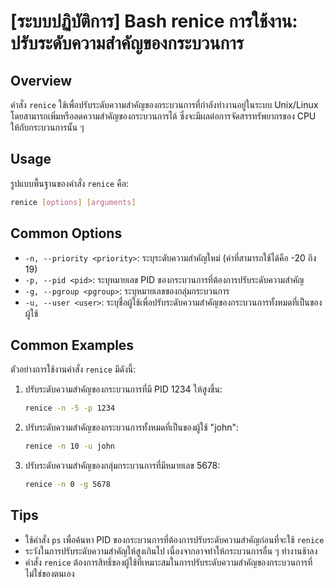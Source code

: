 # [ระบบปฏิบัติการ] Bash renice การใช้งาน: ปรับระดับความสำคัญของกระบวนการ

## Overview
คำสั่ง `renice` ใช้เพื่อปรับระดับความสำคัญของกระบวนการที่กำลังทำงานอยู่ในระบบ Unix/Linux โดยสามารถเพิ่มหรือลดความสำคัญของกระบวนการได้ ซึ่งจะมีผลต่อการจัดสรรทรัพยากรของ CPU ให้กับกระบวนการนั้น ๆ

## Usage
รูปแบบพื้นฐานของคำสั่ง `renice` คือ:

```bash
renice [options] [arguments]
```

## Common Options
- `-n, --priority <priority>`: ระบุระดับความสำคัญใหม่ (ค่าที่สามารถใช้ได้คือ -20 ถึง 19)
- `-p, --pid <pid>`: ระบุหมายเลข PID ของกระบวนการที่ต้องการปรับระดับความสำคัญ
- `-g, --pgroup <pgroup>`: ระบุหมายเลขของกลุ่มกระบวนการ
- `-u, --user <user>`: ระบุชื่อผู้ใช้เพื่อปรับระดับความสำคัญของกระบวนการทั้งหมดที่เป็นของผู้ใช้

## Common Examples
ตัวอย่างการใช้งานคำสั่ง `renice` มีดังนี้:

1. ปรับระดับความสำคัญของกระบวนการที่มี PID 1234 ให้สูงขึ้น:
   ```bash
   renice -n -5 -p 1234
   ```

2. ปรับระดับความสำคัญของกระบวนการทั้งหมดที่เป็นของผู้ใช้ "john":
   ```bash
   renice -n 10 -u john
   ```

3. ปรับระดับความสำคัญของกลุ่มกระบวนการที่มีหมายเลข 5678:
   ```bash
   renice -n 0 -g 5678
   ```

## Tips
- ใช้คำสั่ง `ps` เพื่อค้นหา PID ของกระบวนการที่ต้องการปรับระดับความสำคัญก่อนที่จะใช้ `renice`
- ระวังในการปรับระดับความสำคัญให้สูงเกินไป เนื่องจากอาจทำให้กระบวนการอื่น ๆ ทำงานช้าลง
- คำสั่ง `renice` ต้องการสิทธิ์ของผู้ใช้ที่เหมาะสมในการปรับระดับความสำคัญของกระบวนการที่ไม่ใช่ของตนเอง